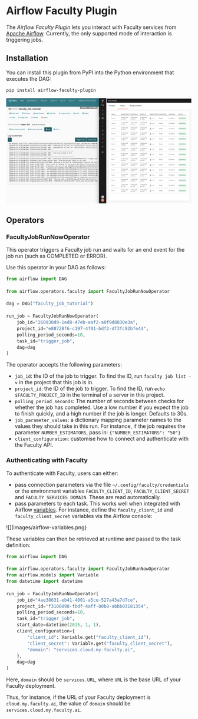 # Airflow Faculty Plugin

The *Airflow Faculty Plugin* lets you interact with Faculty services
from [Apache Airflow](https://airflow.apache.org/). Currently, the
only supported mode of interaction is triggering jobs.

## Installation

You can install this plugin from PyPI into the Python environment that
executes the DAG:

```
pip install airflow-faculty-plugin
```

![](images/demo.png)

## Operators

### FacultyJobRunNowOperator

This operator triggers a Faculty job run and waits for an end event
for the job run (such as COMPLETED or ERROR).

Use this operator in your DAG as follows:

```py
from airflow import DAG

from airflow.operators.faculty import FacultyJobRunNowOperator

dag = DAG("faculty_job_tutorial")

run_job = FacultyJobRunNowOperator(
    job_id="260938d9-1ed8-47eb-aaf2-a0f9d8830e3a",
    project_id="e88728f6-c197-4f01-bdf2-df3fc92bfe4d",
    polling_period_seconds=10,
    task_id="trigger_job",
    dag=dag
)
```

The operator accepts the following parameters:

- `job_id`: the ID of the job to trigger. To find the ID, run
   `faculty job list -v` in the project that this job is in.
- `project_id`: the ID of the job to trigger. To find the ID,
   run `echo $FACULTY_PROJECT_ID` in the terminal of a server
   in this project.
- `polling_period_seconds`: The number of seconds between checks for
   whether the job has completed. Use a low number if you expect
   the job to finish quickly, and a high number if the job is
   longer. Defaults to 30s.
- `job_parameter_values`: a dictionary mapping parameter names
   to the values they should take in this run. For instance,
   if the job requires the parameter `NUMBER_ESTIMATORS`, pass in:
   `{"NUMBER_ESTIMATORS": "50"}`
- `client_configuration`: customise how to connect and authenticate
   with the Faculty API.

### Authenticating with Faculty

To authenticate with Faculty, users can either:

- pass connection parameters via the file
  `~/.config/faculty/credentials` or the environment variables
  `FACULTY_CLIENT_ID`, `FACULTY_CLIENT_SECRET` and
  `FACULTY_SERVICES_DOMAIN`. These are read automatically.
- pass parameters to each task. This works well when integrated with
  Airflow
  [variables](https://airflow.apache.org/docs/stable/concepts.html#variables).
  For instance, define the `faculty_client_id` and
  `faculty_client_secret` variables via the Airflow console:

![](images/airflow-variables.png}

These variables can then be retrieved at runtime and passed to the task definition:

``` py
from airflow import DAG

from airflow.operators.faculty import FacultyJobRunNowOperator
from airflow.models import Variable
from datetime import datetime

run_job = FacultyJobRunNowOperator(
    job_id="4ae38631-eb41-4001-a5ce-527a43a7d7ce",
    project_id="f3100098-fbdf-4aff-80b8-abbb03181354",
    polling_period_seconds=10,
    task_id="trigger_job",
    start_date=datetime(2015, 1, 1),
    client_configuration={
        "client_id": Variable.get("faculty_client_id"),
        "client_secret": Variable.get("faculty_client_secret"),
        "domain": "services.cloud.my.faculty.ai",
    },
    dag=dag
)
```

Here, `domain` should be `services.URL`, where `URL` is the base URL
of your Faculty deployment.

Thus, for instance, if the URL of your Faculty deployment is
`cloud.my.faculty.ai`, the value of `domain` should be
`services.cloud.my.faculty.ai`.
